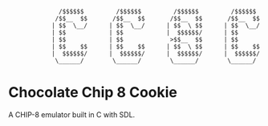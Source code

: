                   /$$$$$$         /$$$$$$         /$$$$$$         /$$$$$$ 
                 /$$__  $$       /$$__  $$       /$$__  $$       /$$__  $$
                | $$  \__/      | $$  \__/      | $$  \ $$      | $$  \__/
                | $$            | $$            |  $$$$$$/      | $$      
                | $$            | $$             >$$__  $$      | $$      
                | $$    $$      | $$    $$      | $$  \ $$      | $$    $$
                |  $$$$$$/      |  $$$$$$/      |  $$$$$$/      |  $$$$$$/
                 \______/        \______/        \______/        \______/
                 

# Chocolate Chip 8 Cookie
A CHIP-8 emulator built in C with SDL.